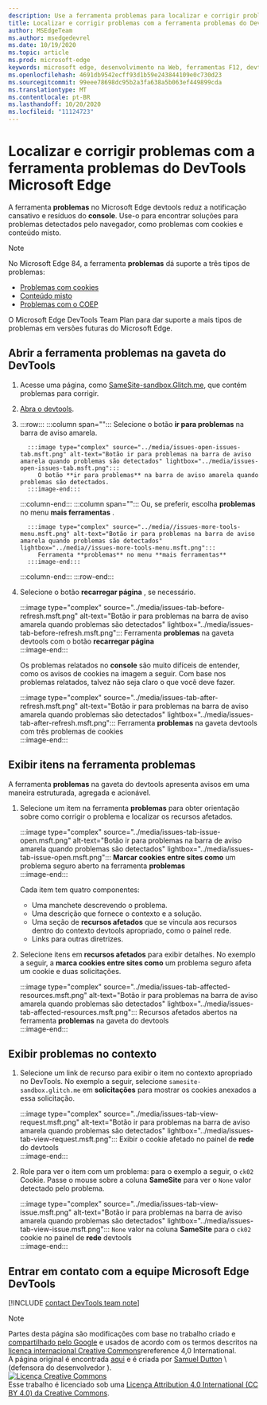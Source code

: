 ```yaml
---
description: Use a ferramenta problemas para localizar e corrigir problemas com o website.
title: Localizar e corrigir problemas com a ferramenta problemas do DevTools Microsoft Edge
author: MSEdgeTeam
ms.author: msedgedevrel
ms.date: 10/19/2020
ms.topic: article
ms.prod: microsoft-edge
keywords: microsoft edge, desenvolvimento na Web, ferramentas F12, devtools
ms.openlocfilehash: 4691db9542ecff93d1b59e243844109e0c730d23
ms.sourcegitcommit: 99eee78698dc95b2a3fa638a5b063ef449899cda
ms.translationtype: MT
ms.contentlocale: pt-BR
ms.lasthandoff: 10/20/2020
ms.locfileid: "11124723"
---
```

<!-- Copyright Sam Dutton 

   Licensed under the Apache License, Version 2.0 (the "License");
   you may not use this file except in compliance with the License.
   You may obtain a copy of the License at

       https://www.apache.org/licenses/LICENSE-2.0

   Unless required by applicable law or agreed to in writing, software
   distributed under the License is distributed on an "AS IS" BASIS,
   WITHOUT WARRANTIES OR CONDITIONS OF ANY KIND, either express or implied.
   See the License for the specific language governing permissions and
   limitations under the License.  -->  

# Localizar e corrigir problemas com a ferramenta problemas do DevTools Microsoft Edge  

A ferramenta **problemas** no Microsoft Edge devtools reduz a notificação cansativo e resíduos do **console**.  Use-o para encontrar soluções para problemas detectados pelo navegador, como problemas com cookies e conteúdo misto.  

> [!NOTE]
> No Microsoft Edge 84, a ferramenta **problemas** dá suporte a três tipos de problemas:  
> *   [Problemas com cookies][MDNSameSiteCookies]  
> *   [Conteúdo misto][MDNMixedContent]  
> *   [Problemas com o COEP][W3CCOEPSpec]
> 
> O Microsoft Edge DevTools Team Plan para dar suporte a mais tipos de problemas em versões futuras do Microsoft Edge.  

## Abrir a ferramenta problemas na gaveta do DevTools  

1.  Acesse uma página, como [SameSite-sandbox.Glitch.me][GlitchSamesiteSandbox], que contém problemas para corrigir.  
1.  [Abra o devtools][DevtoolsOpen].  
1.  :::row:::
       :::column span="":::
          Selecione o botão **ir para problemas** na barra de aviso amarela.  
          
          :::image type="complex" source="../media/issues-open-issues-tab.msft.png" alt-text="Botão ir para problemas na barra de aviso amarela quando problemas são detectados" lightbox="../media/issues-open-issues-tab.msft.png":::
             O botão **ir para problemas** na barra de aviso amarela quando problemas são detectados.  
          :::image-end:::  
       :::column-end:::
       :::column span="":::
          Ou, se preferir, escolha **problemas** no menu **mais ferramentas** .  
          
          :::image type="complex" source="../media//issues-more-tools-menu.msft.png" alt-text="Botão ir para problemas na barra de aviso amarela quando problemas são detectados" lightbox="../media//issues-more-tools-menu.msft.png":::
             Ferramenta **problemas** no menu **mais ferramentas**  
          :::image-end:::  
       :::column-end:::
    :::row-end:::
    
1.  Selecione o botão **recarregar página** , se necessário.  
    
    :::image type="complex" source="../media/issues-tab-before-refresh.msft.png" alt-text="Botão ir para problemas na barra de aviso amarela quando problemas são detectados" lightbox="../media/issues-tab-before-refresh.msft.png":::
       Ferramenta **problemas** na gaveta devtools com o botão **recarregar página**  
    :::image-end:::  

    Os problemas relatados no **console** são muito difíceis de entender, como os avisos de cookies na imagem a seguir.  Com base nos problemas relatados, talvez não seja claro o que você deve fazer.  
    
    :::image type="complex" source="../media/issues-tab-after-refresh.msft.png" alt-text="Botão ir para problemas na barra de aviso amarela quando problemas são detectados" lightbox="../media/issues-tab-after-refresh.msft.png":::
       Ferramenta **problemas** na gaveta devtools com três problemas de cookies  
    :::image-end:::  
    
## Exibir itens na ferramenta problemas  

A ferramenta **problemas** na gaveta do devtools apresenta avisos em uma maneira estruturada, agregada e acionável.  

1.  Selecione um item na ferramenta **problemas** para obter orientação sobre como corrigir o problema e localizar os recursos afetados.  
    
    :::image type="complex" source="../media/issues-tab-issue-open.msft.png" alt-text="Botão ir para problemas na barra de aviso amarela quando problemas são detectados" lightbox="../media/issues-tab-issue-open.msft.png":::
       **Marcar cookies entre sites como** um problema seguro aberto na ferramenta **problemas**  
    :::image-end:::  
    
    Cada item tem quatro componentes:  
    
    *   Uma manchete descrevendo o problema.  
    *   Uma descrição que fornece o contexto e a solução.  
    *   Uma seção de **recursos afetados** que se vincula aos recursos dentro do contexto devtools apropriado, como o painel rede.  
    *   Links para outras diretrizes.  
    
1.  Selecione itens em **recursos afetados** para exibir detalhes.  No exemplo a seguir, a **marca cookies entre sites como** um problema seguro afeta um cookie e duas solicitações.  
    
    :::image type="complex" source="../media/issues-tab-affected-resources.msft.png" alt-text="Botão ir para problemas na barra de aviso amarela quando problemas são detectados" lightbox="../media/issues-tab-affected-resources.msft.png":::
       Recursos afetados abertos na ferramenta **problemas** na gaveta do devtools  
    :::image-end:::  
    
## Exibir problemas no contexto  

1.  Selecione um link de recurso para exibir o item no contexto apropriado no DevTools.  No exemplo a seguir, selecione `samesite-sandbox.glitch.me` em **solicitações** para mostrar os cookies anexados a essa solicitação.  
    
    :::image type="complex" source="../media/issues-tab-view-request.msft.png" alt-text="Botão ir para problemas na barra de aviso amarela quando problemas são detectados" lightbox="../media/issues-tab-view-request.msft.png":::
       Exibir o cookie afetado no painel de **rede** do devtools  
    :::image-end:::  

1.  Role para ver o item com um problema: para o exemplo a seguir, o `ck02` Cookie.  Passe o mouse sobre a coluna **SameSite** para ver o `None` valor detectado pelo problema.  
    
    :::image type="complex" source="../media/issues-tab-view-issue.msft.png" alt-text="Botão ir para problemas na barra de aviso amarela quando problemas são detectados" lightbox="../media/issues-tab-view-issue.msft.png":::
       `None` valor na coluna **SameSite** para o `ck02` cookie no painel de **rede** devtools  
    :::image-end:::  

## Entrar em contato com a equipe Microsoft Edge DevTools  

[!INCLUDE [contact DevTools team note](../includes/contact-devtools-team-note.md)]  

<!-- links -->  

[DevtoolsOpen]: ../open.md "Abrir o Microsoft Edge DevTools | Documentos da Microsoft"  

[GlitchSamesiteSandbox]: https://samesite-sandbox.glitch.me "Testes de cookies SameSite | Problema"  

[MDNSameSiteCookies]: https://developer.mozilla.org/docs/Web/HTTP/Headers/Set-Cookie/SameSite "SameSite cookies | MDN"  
[MDNMixedContent]: https://developer.mozilla.org/docs/Web/Security/Mixed_content "Conteúdo misto | MDN"  

[W3CCOEPSpec]: https://wicg.github.io/cross-origin-embedder-policy "Política incorporada de origem cruzada | Grupo da Comunidade Incubator da Web"  

> [!NOTE]
> Partes desta página são modificações com base no trabalho criado e [compartilhado pelo Google][GoogleSitePolicies] e usados de acordo com os termos descritos na [licença internacional Creative Commons][CCA4IL]rereference 4,0 International.  
> A página original é encontrada [aqui](https://developers.google.com/web/tools/chrome-devtools/issues/index) e é criada por [Samuel Dutton][SamDutton] \ (defensora do desenvolvedor \).  
[![Licença Creative Commons][CCby4Image]][CCA4IL]  
Esse trabalho é licenciado sob uma [Licença Attribution 4.0 International (CC BY 4.0) da Creative Commons][CCA4IL].  

[CCA4IL]: https://creativecommons.org/licenses/by/4.0  
[CCby4Image]: https://i.creativecommons.org/l/by/4.0/88x31.png  
[GoogleSitePolicies]: https://developers.google.com/terms/site-policies  
[KayceBasques]: https://developers.google.com/web/resources/contributors/kaycebasques  
[SamDutton]: https://developers.google.com/web/resources/contributors/samdutton  
